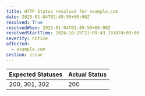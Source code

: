 ```yaml
---
title: HTTP Status resolved for example.com
date: 2025-01-04T02:49:50+00:00Z
resolved: True
resolvedWhen: 2025-01-04T02:49:50+00:00Z
resolvedStartTime: 2024-10-25T21:09:43.191474+00:00
severity: notice
affected:
  - example.com
section: issue
---
```


| Expected Statuses | Actual Status  |
|-------------------|----------------|
| 200, 301, 302 | 200 |
